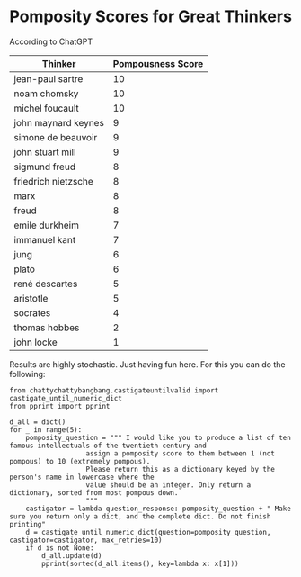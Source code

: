 # Pomposity Scores for Great Thinkers 
According to ChatGPT


| Thinker            | Pompousness Score |
|--------------------|--------------------|
| jean-paul sartre   | 10                 |
| noam chomsky       | 10                 |
| michel foucault    | 10                 |
| john maynard keynes| 9                  |
| simone de beauvoir | 9                  |
| john stuart mill   | 9                  |
| sigmund freud      | 8                  |
| friedrich nietzsche| 8                  |
| marx               | 8                  |
| freud              | 8                  |
| emile durkheim     | 7                  |
| immanuel kant      | 7                  |
| jung               | 6                  |
| plato              | 6                  |
| rené descartes     | 5                  |  
| aristotle          | 5                  |
| socrates           | 4                  |
| thomas hobbes      | 2                  |
| john locke         | 1                  |


Results are highly stochastic. Just having fun here. For this you can do the following: 

    from chattychattybangbang.castigateuntilvalid import castigate_until_numeric_dict
    from pprint import pprint

    d_all = dict()
    for _ in range(5):
        pomposity_question = """ I would like you to produce a list of ten famous intellectuals of the twentieth century and
                       assign a pomposity score to them between 1 (not pompous) to 10 (extremely pompous). 
                       Please return this as a dictionary keyed by the person's name in lowercase where the 
                       value should be an integer. Only return a dictionary, sorted from most pompous down. 
                       """
        castigator = lambda question_response: pomposity_question + " Make sure you return only a dict, and the complete dict. Do not finish printing"
        d = castigate_until_numeric_dict(question=pomposity_question, castigator=castigator, max_retries=10)
        if d is not None:
            d_all.update(d)
            pprint(sorted(d_all.items(), key=lambda x: x[1]))
